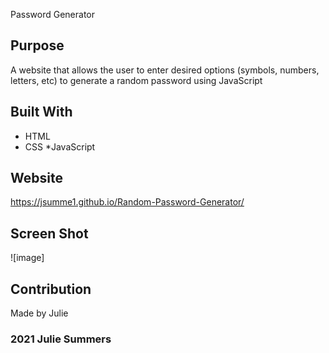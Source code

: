  Password Generator

## Purpose
A website that allows the user to enter desired options (symbols, numbers, letters, etc) to generate a random password using JavaScript

## Built With
* HTML
* CSS
*JavaScript

## Website
https://jsumme1.github.io/Random-Password-Generator/

## Screen Shot
![image]

 ## Contribution
  Made by Julie
  
  ###  2021 Julie Summers
